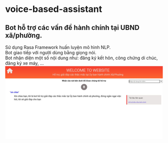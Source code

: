 ﻿# voice-based-assistant
## Bot hỗ trợ các vấn đề hành chính tại UBND xã/phường.<br/>
  Sử dụng Rasa Framework huấn luyện mô hình NLP.<br/>
  Bot giao tiếp với người dùng bằng giọng nói. <br/>
  Bot nhận diện một số nội dung như: đăng ký kết hôn, công chứng di chúc, đăng ký xe máy, ... <br/>
![Alt text](./results/UI_Bot.JPG?raw=true "Title")

